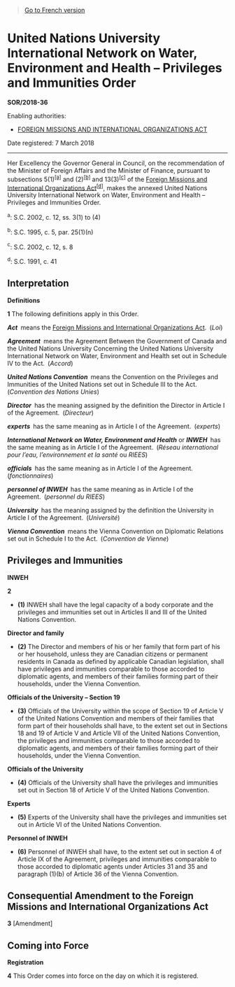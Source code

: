 > [Go to French version](/fr/Règlements/Décrets,%20ordonnances%20et%20règlements%20statutaires/2018/36.md)

# United Nations University International Network on Water, Environment and Health – Privileges and Immunities Order

**SOR/2018-36**

Enabling authorities: 
- [FOREIGN MISSIONS AND INTERNATIONAL ORGANIZATIONS ACT](/en/Acts/Statutes%20of%20Canada/1991/c.%2041.md)

Date registered: 7 March 2018

----------

Her Excellency the Governor General in Council, on the recommendation of the Minister of Foreign Affairs and the Minister of Finance, pursuant to subsections 5(1)<sup><a href='#fn_81000-2-3181-E_hq_21167'>[a]</a></sup> and (2)<sup><a href='#fn_81000-2-3181-E_hq_21169'>[b]</a></sup> and 13(3)<sup><a href='#fn_18812_hq_20520'>[c]</a></sup> of the [Foreign Missions and International Organizations Act](/en/Acts/Statutes%20of%20Canada/1991/c.%2041.md)<sup><a href='#fn_81000-2-3181-E_hq_21170'>[d]</a></sup>, makes the annexed United Nations University International Network on Water, Environment and Health – Privileges and Immunities Order.

<a name='fn_81000-2-3181-E_hq_21167'><sup>a</sup></a>: S.C. 2002, c. 12, ss. 3(1) to (4)<br />

<a name='fn_81000-2-3181-E_hq_21169'><sup>b</sup></a>: S.C. 1995, c. 5, par. 25(1)(n)<br />

<a name='fn_18812_hq_20520'><sup>c</sup></a>: S.C. 2002, c. 12, s. 8<br />

<a name='fn_81000-2-3181-E_hq_21170'><sup>d</sup></a>: S.C. 1991, c. 41<br />




## Interpretation



**Definitions**

**1** The following definitions apply in this Order.

***Act*** means the [Foreign Missions and International Organizations Act](/en/Acts/Statutes%20of%20Canada/1991/c.%2041.md). (*Loi*)

***Agreement*** means the Agreement Between the Government of Canada and the United Nations University Concerning the United Nations University International Network on Water, Environment and Health set out in Schedule IV to the Act. (*Accord*)

***United Nations Convention*** means the Convention on the Privileges and Immunities of the United Nations set out in Schedule III to the Act. (*Convention des Nations Unies*)

***Director*** has the meaning assigned by the definition the Director in Article I of the Agreement. (*Directeur*)

***experts*** has the same meaning as in Article I of the Agreement. (*experts*)

***International Network on Water, Environment and Health*** or ***INWEH*** has the same meaning as in Article I of the Agreement. (*Réseau international pour l’eau, l’environnement et la santé* ou *RIEES*)

***officials*** has the same meaning as in Article I of the Agreement. (*fonctionnaires*)

***personnel of INWEH*** has the same meaning as in Article I of the Agreement. (*personnel du RIEES*)

***University*** has the meaning assigned by the definition the University in Article I of the Agreement. (*Université*)

***Vienna Convention*** means the Vienna Convention on Diplomatic Relations set out in Schedule I to the Act. (*Convention de Vienne*)




## Privileges and Immunities



**INWEH**

**2** 

- **(1)** INWEH shall have the legal capacity of a body corporate and the privileges and immunities set out in Articles II and III of the United Nations Convention.

**Director and family**

- **(2)** The Director and members of his or her family that form part of his or her household, unless they are Canadian citizens or permanent residents in Canada as defined by applicable Canadian legislation, shall have privileges and immunities comparable to those accorded to diplomatic agents, and members of their families forming part of their households, under the Vienna Convention.

**Officials of the University – Section 19**

- **(3)** Officials of the University within the scope of Section 19 of Article V of the United Nations Convention and members of their families that form part of their households shall have, to the extent set out in Sections 18 and 19 of Article V and Article VII of the United Nations Convention, the privileges and immunities comparable to those accorded to diplomatic agents, and members of their families forming part of their households, under the Vienna Convention.

**Officials of the University**

- **(4)** Officials of the University shall have the privileges and immunities set out in Section 18 of Article V of the United Nations Convention.

**Experts**

- **(5)** Experts of the University shall have the privileges and immunities set out in Article VI of the United Nations Convention.

**Personnel of INWEH**

- **(6)** Personnel of INWEH shall have, to the extent set out in section 4 of Article IX of the Agreement, privileges and immunities comparable to those accorded to diplomatic agents under Articles 31 and 35 and paragraph (1)(b) of Article 36 of the Vienna Convention.




## Consequential Amendment to the Foreign Missions and International Organizations Act


**3** [Amendment]




## Coming into Force



**Registration**

**4** This Order comes into force on the day on which it is registered.


